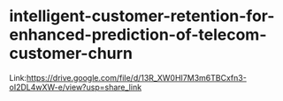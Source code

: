 # intelligent-customer-retention-for-enhanced-prediction-of-telecom-customer-churn
Link:https://drive.google.com/file/d/13R_XW0HI7M3m6TBCxfn3-oI2DL4wXW-e/view?usp=share_link
